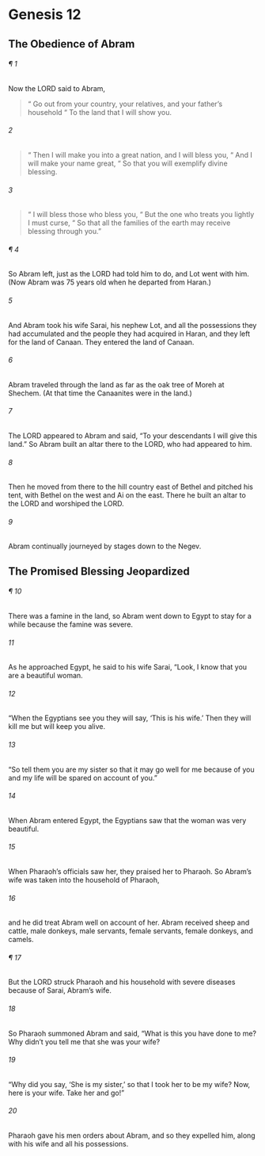 # Genesis 12
## The Obedience of Abram
###### ¶ 1
Now the LORD said to Abram,
>  “ Go out from your country, your relatives, and your father’s household
>  “ To the land that I will show you.
###### 2
>  “ Then I will make you into a great nation, and I will bless you,
>  “ And I will make your name great,
>  “ So that you will exemplify divine blessing.
###### 3
>  “ I will bless those who bless you,
>  “ But the one who treats you lightly I must curse,
>  “ So that all the families of the earth may receive blessing through you.”
###### ¶ 4
So Abram left, just as the LORD had told him to do, and Lot went with him. (Now Abram was 75 years old when he departed from Haran.)
###### 5
And Abram took his wife Sarai, his nephew Lot, and all the possessions they had accumulated and the people they had acquired in Haran, and they left for the land of Canaan. They entered the land of Canaan.
###### 6
Abram traveled through the land as far as the oak tree of Moreh at Shechem. (At that time the Canaanites were in the land.)
###### 7
The LORD appeared to Abram and said, “To your descendants I will give this land.” So Abram built an altar there to the LORD, who had appeared to him.
###### 8
Then he moved from there to the hill country east of Bethel and pitched his tent, with Bethel on the west and Ai on the east. There he built an altar to the LORD and worshiped the LORD.
###### 9
Abram continually journeyed by stages down to the Negev.
## The Promised Blessing Jeopardized
###### ¶ 10
There was a famine in the land, so Abram went down to Egypt to stay for a while because the famine was severe.
###### 11
As he approached Egypt, he said to his wife Sarai, “Look, I know that you are a beautiful woman.
###### 12
“When the Egyptians see you they will say, ‘This is his wife.’ Then they will kill me but will keep you alive.
###### 13
“So tell them you are my sister so that it may go well for me because of you and my life will be spared on account of you.”
###### 14
When Abram entered Egypt, the Egyptians saw that the woman was very beautiful.
###### 15
When Pharaoh’s officials saw her, they praised her to Pharaoh. So Abram’s wife was taken into the household of Pharaoh,
###### 16
and he did treat Abram well on account of her. Abram received sheep and cattle, male donkeys, male servants, female servants, female donkeys, and camels.
###### ¶ 17
But the LORD struck Pharaoh and his household with severe diseases because of Sarai, Abram’s wife.
###### 18
So Pharaoh summoned Abram and said, “What is this you have done to me? Why didn’t you tell me that she was your wife?
###### 19
“Why did you say, ‘She is my sister,’ so that I took her to be my wife? Now, here is your wife. Take her and go!”
###### 20
Pharaoh gave his men orders about Abram, and so they expelled him, along with his wife and all his possessions.
